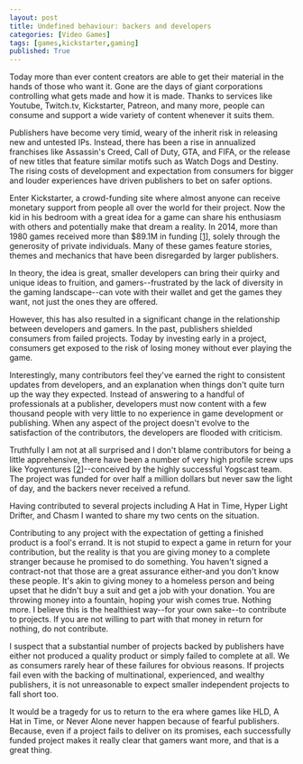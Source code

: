 ```yaml
---
layout: post
title: Undefined behaviour: backers and developers
categories: [Video Games]
tags: [games,kickstarter,gaming]
published: True
---
```


Today more than ever content creators are able to get their material in the hands of those who want it. Gone are the days of giant corporations controlling what gets made and how it is made. Thanks to services like Youtube, Twitch.tv, Kickstarter, Patreon, and many more, people can consume and support a wide variety of content whenever it suits them.

Publishers have become very timid, weary of the inherit risk in releasing new and untested IPs. Instead, there has been a rise in annualized franchises like Assassin's Creed, Call of Duty, GTA, and FIFA, or the release of new titles that feature similar motifs such as Watch Dogs and Destiny. The rising costs of development and expectation from consumers for bigger and louder experiences have driven publishers to bet on safer options.

Enter Kickstarter, a crowd-funding site where almost anyone can receive monetary support from people all over the world for their project. Now the kid in his bedroom with a great idea for a game can share his enthusiasm with others and potentially make that dream a reality. In 2014, more than 1980 games received more than $89.1M in funding \[[1]\], solely through the generosity of private individuals. Many of these games feature stories, themes and mechanics that have been disregarded by larger publishers.

In theory, the idea is great, smaller developers can bring their quirky and unique ideas to fruition, and gamers--frustrated by the lack of diversity in the gaming landscape--can vote with their wallet and get the games they want, not just the ones they are offered.

However, this has also resulted in a significant change in the relationship between developers and gamers. In the past, publishers shielded consumers from failed projects. Today by investing early in a project, consumers get exposed to the risk of losing money without ever playing the game. 

Interestingly, many contributors feel they've earned the right to consistent updates from developers, and an explanation when things don't quite turn up the way they expected. Instead of answering to a handful of professionals at a publisher, developers must now content with a few thousand people with very little to no experience in game development or publishing. When any aspect of the project doesn't evolve to the satisfaction of the contributors, the developers are flooded with criticism.

Truthfully I am not at all surprised and I don't blame contributors for being a little apprehensive, there have been a number of very high profile screw ups like Yogventures \[[2]\]--conceived by the highly successful Yogscast team. The project was funded for over half a million dollars but never saw the light of day, and the backers never received a refund.

Having contributed to several projects including A Hat in Time, Hyper Light Drifter, and Chasm I wanted to share my two cents on the situation.

Contributing to any project with the expectation of getting a finished product is a fool's errand. It is not stupid to expect a game in return for your contribution, but the reality is that you are giving money to a complete stranger because he promised to do something. You haven't signed a contract-not that those are a great assurance either-and you don't know these people. It's akin to giving money to a homeless person and being upset that he didn't buy a suit and get a job with your donation. You are throwing money into a fountain, hoping your wish comes true. Nothing more. I believe this is the healthiest way--for your own sake--to contribute to projects. If you are not willing to part with that money in return for nothing, do not contribute.

I suspect that a substantial number of projects backed by publishers have either not produced a quality product or simply failed to complete at all. We as consumers rarely hear of these failures for obvious reasons. If projects fail even with the backing of multinational, experienced, and wealthy publishers, it is not unreasonable to expect smaller independent projects to fall short too.

It would be a tragedy for us to return to the era where games like HLD, A Hat in Time, or Never Alone never happen because of fearful publishers. Because, even if a project fails to deliver on its promises, each successfully funded project makes it really clear that gamers want more, and that is a great thing.

[1]: https://www.kickstarter.com/year/2014/data
[2]: http://kotaku.com/how-a-successful-kickstarter-lost-half-a-million-dollar-1608877998
